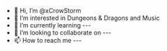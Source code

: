 - 👋 Hi, I’m @xCrowStorm
- 👀 I’m interested in Dungeons & Dragons and Music
- 🌱 I’m currently learning ---
- 💞️ I’m looking to collaborate on ---
- 📫 How to reach me ---

<!---
xCrowStorm/xCrowStorm is a ✨ special ✨ repository because its `README.md` (this file) appears on your GitHub profile.
You can click the Preview link to take a look at your changes.
--->
